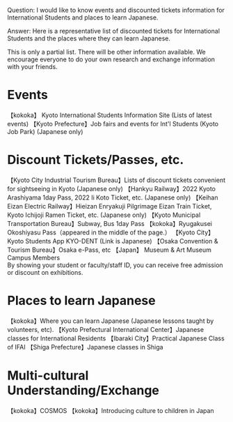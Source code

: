 Question: I would like to know events and discounted tickets information for International Students and places to learn Japanese. 

Answer:
Here is a representative list of discounted tickets for International Students and the places where they can learn Japanese.

This is only a partial list. There will be other information available. We encourage everyone to do your own research and exchange information with your friends.

#

# Events

【kokoka】 Kyoto International Students Information Site (Lists of latest events)
【Kyoto Prefecture】Job fairs and events for Int'l Students (Kyoto Job Park) (Japanese only)


# Discount Tickets/Passes, etc.

【Kyoto City Industrial Tourism Bureau】Lists of discount tickets convenient for sightseeing in Kyoto (Japanese only)
【Hankyu Railway】2022 Kyoto Arashiyama 1day Pass, 2022 Ii Koto Ticket, etc. (Japanese only)
【Keihan Eizan Electric Railway】Hieizan Enryakuji Pilgrimage Eizan Train Ticket, Kyoto Ichijoji Ramen Ticket, etc. (Japanese only)
【Kyoto Municipal Transportation Bureau】Subway, Bus 1day Pass
【kokoka】Ryugakusei Okoshiyasu Pass（appeared in the middle of the page.）
【Kyoto City】Kyoto Students App KYO-DENT (Link is Japanese) 
【Osaka Convention & Tourism Bureau】Osaka e-Pass, etc
【Japan】 Museum & Art Museum Campus Members  
By showing your student or faculty/staff ID, you can receive free admission or
discount on exhibitions.

# Places to learn Japanese

【kokoka】Where you can learn Japanese (Japanese lessons taught by volunteers, etc).
【Kyoto Prefectural International Center】Japanese classes for International Residents
【Ibaraki City】Practical Japanese Class of IFAI
【Shiga Prefecture】Japanese classes in Shiga
# Multi-cultural Understanding/Exchange

【kokoka】COSMOS 
【kokoka】Introducing culture to children in Japan

